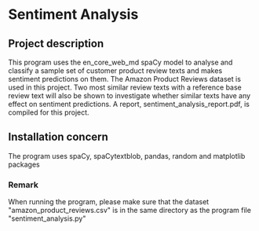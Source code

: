 # Sentiment Analysis

## Project description
This program uses the en_core_web_md spaCy model to analyse and classify a sample set of customer product review texts and makes sentiment predictions on them. The Amazon Product Reviews dataset is used in this project. Two most similar review texts with a reference base review text will also be shown to investigate whether similar texts have any effect on sentiment predictions. A report, sentiment_analysis_report.pdf, is compiled for this project.

## Installation concern
The program uses spaCy, spaCytextblob, pandas, random and matplotlib packages

### Remark
When running the program, please make sure that the dataset "amazon_product_reviews.csv" is in the same directory as the program file "sentiment_analysis.py"
